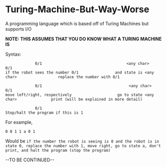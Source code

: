 # Turing-Machine-But-Way-Worse
A programming language which is based off of Turing Machines but supports I/O

**NOTE: THIS ASSUMES THAT YOU DO KNOW WHAT A TURING MACHINE IS**

Syntax:

                 0/1                                     <any char>                                  0/1                     
    if the robot sees the number 0/1                and state is <any char>                  replace the number with 0/1
    
                 0/1                                      <any char>                                 0/1
    move left/right, respectively                    go to state <any char>               print (will be explained in more detail)
    
                 0/1
    Stop/halt the program if this is 1
    
For example,

    0 0 1 1 a 0 1

Would be `if the number the robot is seeing is 0 and the robot is in state 0, replace the number with 1, move right, go to state a, don't print, and halt the program (stop the program)`

--TO BE CONTINUED--
